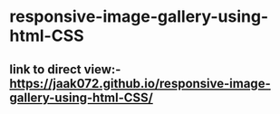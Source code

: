 # responsive-image-gallery-using-html-CSS
## link to direct view:- https://jaak072.github.io/responsive-image-gallery-using-html-CSS/
